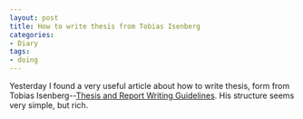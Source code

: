```yaml
---
layout: post
title: How to write thesis from Tobias Isenberg
categories:
- Diary
tags:
- doing
---
```


Yesterday I found a very useful article about how to write thesis,
form from Tobias Isenberg--[Thesis and Report Writing Guidelines](http://tobias.isenberg.cc/Teaching/ThesisGuidelines). His structure seems very simple, but rich.
